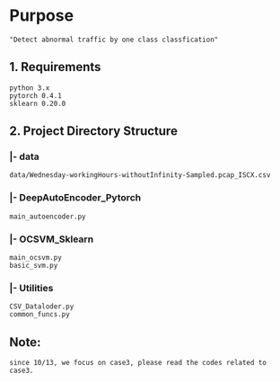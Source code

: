 # Purpose
    "Detect abnormal traffic by one class classfication"  

## 1. Requirements
    python 3.x
    pytorch 0.4.1
    sklearn 0.20.0


## 2. Project Directory Structure
### |- data
    data/Wednesday-workingHours-withoutInfinity-Sampled.pcap_ISCX.csv

### |- DeepAutoEncoder_Pytorch
    main_autoencoder.py

### |- OCSVM_Sklearn
    main_ocsvm.py
    basic_svm.py

### |- Utilities
    CSV_Dataloder.py
    common_funcs.py

## Note:
    since 10/13, we focus on case3, please read the codes related to case3.